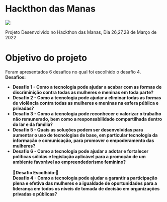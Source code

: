 
<h1><b>Hackthon das Manas</b></h1> 
<img src="https://i.ibb.co/VWKV12s/Hackthon-das-Manas-imagem-git.png">

Projeto Desenvolvido no Hackthon das Manas, Dia 26,27,28 de Março de 2022

<h1> Objetivo do projeto</h1>

Foram apresentados 6 desafios no qual foi escolhido o desafio 4.<br>
<b>Desafios:<b>
<ul>  
<li>Desafio 1 - Como a tecnologia pode ajudar a acabar com as formas de discriminição contra todas as mulheres e meninas em toda parte?</li>
<li>Desafio 2 - Como a tecnologia pode ajudar a eliminar todas as formas de violência contra todas as mulheres e meninas na esfera pública e privadas?</li>
<li>Desafio 3 - Como a tecnologia pode reconhecer e valorizar o trabalho não remunerado, bem como a responsabilidade compartilhada dentro do lar e da família?</li>
<li>Desafio 5 - Quais as soluções podem ser desenvolvidas para aumentar o uso de tecnologias de base, em particular tecnologia da informação e comunicação, para promover o empoderamento das mulheres?</li>
<li>Desafio 6 - Como a tecnologia pode ajudar a adotar e fortalecer políticas sólidas e legislação aplicável para a promoção de um ambiente favorável ao empreendedorismo feminino?</li>
  <br>
  🔴Desafio Escolhido:🔴<br> 
  Desafio 4 - Como a tecnologia pode ajudar a garantir a participação plena e efetiva das mulheres e a igualdade de oportunidades para a liderança em todos os níveis de   tomada de decisão em organizações privadas e públicas?
